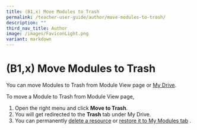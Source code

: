 ```yaml
---
title: (B1,x) Move Modules to Trash
permalink: /teacher-user-guide/author/move-modules-to-trash/
description: ""
third_nav_title: Author
image: /images/FaviconLight.png
variant: markdown
---
```

<h1 id="move-modules-to-trash">(B1,x) Move Modules to Trash</h1>
<p>You can move Modules to Trash from Module View page or <a target="_blank" href="/teacher-user-guide/organise/delete-resources/">My Drive</a>.</p>
<p>To move a Module to Trash from Module View page,</p>
<ol>
<li>Open the right menu and click <strong>Move to Trash</strong>.</li>
<li>You will get redirected to the <strong>Trash</strong> tab under My Drive.</li>
<li>You can permanently <a target="_blank" href="/teacher-user-guide/organise/delete-resources/">delete a resource</a> or <a target="_blank" href="/teacher-user-guide/organise/restore-resources-from-trash/">restore it to My Modules tab</a> .</li>
</ol>